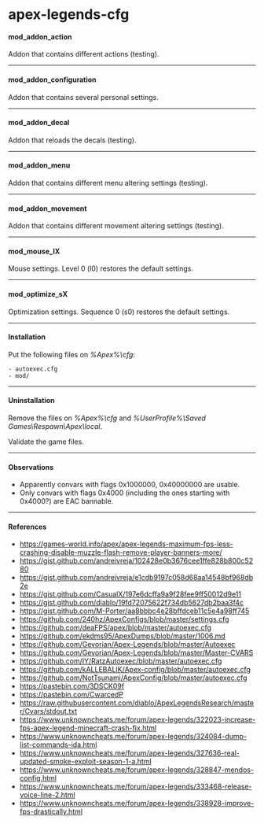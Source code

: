 # apex-legends-cfg

#### mod_addon_action
Addon that contains different actions (testing).
***
#### mod_addon_configuration
Addon that contains several personal settings.
***
#### mod_addon_decal
Addon that reloads the decals (testing).
***
#### mod_addon_menu
Addon that contains different menu altering settings (testing).
***
#### mod_addon_movement
Addon that contains different movement altering settings (testing).
***
#### mod_mouse_lX
Mouse settings. Level 0 (l0) restores the default settings.
***
#### mod_optimize_sX
Optimization settings. Sequence 0 (s0) restores the default settings.
***
#### Installation
Put the following files on *%Apex%\cfg*:

    - autoexec.cfg
    - mod/
***
#### Uninstallation
Remove the files on *%Apex%\cfg* and *%UserProfile%\Saved Games\Respawn\Apex\local*.

Validate the game files.
***
#### Observations
- Apparently convars with flags 0x1000000, 0x40000000 are usable.
- Only convars with flags 0x4000 (including the ones starting with 0x4000?) are EAC bannable.
***
#### References
- https://games-world.info/apex/apex-legends-maximum-fps-less-crashing-disable-muzzle-flash-remove-player-banners-more/
- https://gist.github.com/andreivreja/102428e0b3676cee1ffe828b800c5280
- https://gist.github.com/andreivreja/e1cdb9197c058d68aa14548bf968db2e
- https://gist.github.com/CasualX/197e6dcffa9a9f28fee9ff50012d9e11
- https://gist.github.com/diablo/19fd72075622f734db5627db2baa3f4c
- https://gist.github.com/M-Porter/aa8bbbc4e28bffdceb11c5e4a98ff745
- https://github.com/240hz/ApexConfigs/blob/master/settings.cfg
- https://github.com/deaFPS/apex/blob/master/autoexec.cfg
- https://github.com/ekdms95/ApexDumps/blob/master/1006.md
- https://github.com/Gevorian/Apex-Legends/blob/master/Autoexec
- https://github.com/Gevorian/Apex-Legends/blob/master/Master-CVARS
- https://github.com/IY/RatzAutoexec/blob/master/autoexec.cfg
- https://github.com/kALLEBALIK/Apex-config/blob/master/autoexec.cfg
- https://github.com/NotTsunami/ApexConfig/blob/master/autoexec.cfg
- https://pastebin.com/3DSCK09f
- https://pastebin.com/CwarcedP
- https://raw.githubusercontent.com/diablo/ApexLegendsResearch/master/Cvars/stdout.txt
- https://www.unknowncheats.me/forum/apex-legends/322023-increase-fps-apex-legend-minecraft-crash-fix.html
- https://www.unknowncheats.me/forum/apex-legends/324084-dump-list-commands-ida.html
- https://www.unknowncheats.me/forum/apex-legends/327636-real-updated-smoke-exploit-season-1-a.html
- https://www.unknowncheats.me/forum/apex-legends/328847-mendos-config.html
- https://www.unknowncheats.me/forum/apex-legends/333468-release-voice-line-2.html
- https://www.unknowncheats.me/forum/apex-legends/338928-improve-fps-drastically.html
